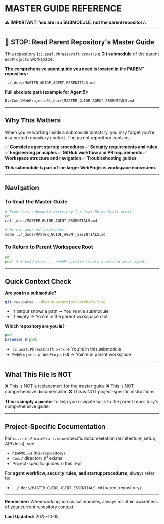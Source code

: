 # MASTER GUIDE REFERENCE

**⚠️ IMPORTANT: You are in a SUBMODULE, not the parent repository.**

---

## 🚨 STOP: Read Parent Repository's Master Guide

This repository (`cc.asaf.PhraseCraft.xrnx`) is a **Git submodule** of the parent `WebProjects` workspace.

**The comprehensive agent guide you need is located in the PARENT repository:**

```
../_docs/MASTER_GUIDE_AGENT_ESSENTIALS.md
```

**Full absolute path (example for Agent5):**
```
D:\Code\WebProjects5\_docs\MASTER_GUIDE_AGENT_ESSENTIALS.md
```

---

## Why This Matters

When you're working inside a submodule directory, you may forget you're in a nested repository context. The parent repository contains:

✅ **Complete agent startup procedures**
✅ **Security requirements and rules**
✅ **Engineering principles**
✅ **GitHub workflow and PR requirements**
✅ **Workspace structure and navigation**
✅ **Troubleshooting guides**

**This submodule is part of the larger WebProjects workspace ecosystem.**

---

## Navigation

### To Read the Master Guide

```bash
# From this submodule directory (cc.asaf.PhraseCraft.xrnx):
cd ..
cat _docs/MASTER_GUIDE_AGENT_ESSENTIALS.md

# Or use your editor/viewer:
code ../_docs/MASTER_GUIDE_AGENT_ESSENTIALS.md
```

### To Return to Parent Workspace Root

```bash
cd ..
pwd  # Should show: .../WebProjectsN (where N matches your agent)
```

---

## Quick Context Check

**Are you in a submodule?**
```bash
git rev-parse --show-superproject-working-tree
```
- If output shows a path → You're in a submodule
- If empty → You're in the parent workspace root

**Which repository are you in?**
```bash
pwd
basename $(pwd)
```
- `cc.asaf.PhraseCraft.xrnx` → You're in this submodule
- `WebProjects` or `WebProjectsN` → You're in parent workspace

---

## What This File Is NOT

❌ This is NOT a replacement for the master guide
❌ This is NOT comprehensive documentation
❌ This is NOT project-specific instructions

**This is simply a pointer** to help you navigate back to the parent repository's comprehensive guide.

---

## Project-Specific Documentation

For `cc.asaf.PhraseCraft.xrnx`-specific documentation (architecture, setup, API docs), see:
- `README.md` (this repository)
- `docs/` directory (if exists)
- Project-specific guides in this repo

For **agent workflow, security rules, and startup procedures**, always refer to:
- `../_docs/MASTER_GUIDE_AGENT_ESSENTIALS.md` (parent repository)

---

**Remember:** When working across submodules, always maintain awareness of your current repository context.

**Last Updated:** 2025-10-15
